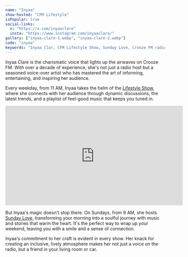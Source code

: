```yaml
---
name: "Inyaa"
show-hosted: "CFM Lifestyle"
isPopular: true
social-links:
  x: "https://x.com/inyaaclare"
  insta: "https://www.instagram.com/inyaaclara/"
gallery: ["inyaa-clare-1.webp", "inyaa-clare-2.webp"]
code: "inyaa"
keywords: "Inyaa Clar, CFM Lifestyle Show, Sunday Love, Crooze FM radio host Inyaa Clare, lifestyle"
---
```


Inyaa Clare is the charismatic voice that lights up the airwaves on Crooze FM. With over a decade of experience, she's not just a radio host but a seasoned voice-over artist who has mastered the art of informing, entertaining, and inspiring her audience.

Every weekday, from 11 AM, Inyaa takes the helm of the [Lifestyle Show](/shows/lifestyle), where she connects with her audience through dynamic discussions, the latest trends, and a playlist of feel-good music that keeps you tuned in.

<iframe width="560" height="315" src="https://www.youtube-nocookie.com/embed/mTVZzNlZYLc?si=n4d0Mb0Ne4onIDQy&amp;controls=0" title="YouTube video player" frameborder="0" allow="accelerometer; autoplay; clipboard-write; encrypted-media; gyroscope; picture-in-picture; web-share" referrerpolicy="strict-origin-when-cross-origin" allowfullscreen></iframe>

But Inyaa's magic doesn't stop there. On Sundays, from 9 AM, she hosts [Sunday Love](/shows/sunday-love), transforming your morning into a soulful journey with music and stories that warm the heart. It's the perfect way to wrap up your weekend, leaving you with a smile and a sense of connection.

Inyaa's commitment to her craft is evident in every show. Her knack for creating an inclusive, lively atmosphere makes her not just a voice on the radio, but a friend in your living room or car.
